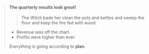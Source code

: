 > #### The quarterly results look great!
>> The Witch bade her clean the pots and kettles and sweep the floor and keep the fire fed with wood.
> - Revenue was off the chart.
> - Profits were higher than ever.
>
>  *Everything* is going according to **plan**.
